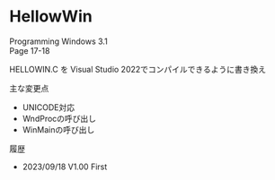 # HellowWin

Programming Windows 3.1<br>
Page 17-18<p>

HELLOWIN.C を Visual Studio 2022でコンパイルできるように書き換え<p>

主な変更点<br>
* UNICODE対応
* WndProcの呼び出し
* WinMainの呼び出し
 
履歴<br>	
* 2023/09/18 V1.00 First<br>
